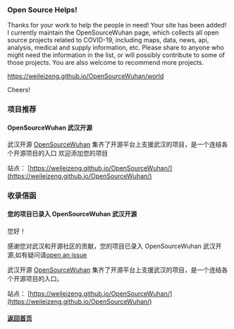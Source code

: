 ### Open Source Helps!

Thanks for your work to help the people in need! Your site has been added! I currently maintain the OpenSourceWuhan page, which collects all open source projects related to COVID-19, including maps, data, news, api, analysis, medical and supply information, etc. Please share to anyone who might need the information in the list, or will possibly contribute to some of those projects. You are also welcome to recommend more projects.

https://weileizeng.github.io/OpenSourceWuhan/world

Cheers!

### 项目推荐

#### OpenSourceWuhan 武汉开源

武汉开源 [OpenSourceWuhan](https://weileizeng.github.io/OpenSourceWuhan/)
集齐了开源平台上支援武汉的项目，是一个连结各个开源项目的入口 欢迎添加您的项目

站点：
[https://weileizeng.github.io/OpenSourceWuhan/](https://weileizeng.github.io/OpenSourceWuhan/)

### 收录信函

#### 您的项目已录入 OpenSourceWuhan 武汉开源
您好！

感谢您对武汉和开源社区的贡献，您的项目已录入 OpenSourceWuhan 武汉开源,如有疑问请[open an issue](https://github.com/WeileiZeng/OpenSourceWuhan)

武汉开源 [OpenSourceWuhan](https://weileizeng.github.io/OpenSourceWuhan/)
集齐了开源平台上支援武汉的项目，是一个连结各个开源项目的入口。

站点：
[https://weileizeng.github.io/OpenSourceWuhan/](https://weileizeng.github.io/OpenSourceWuhan/)


#### [返回首页](./)

